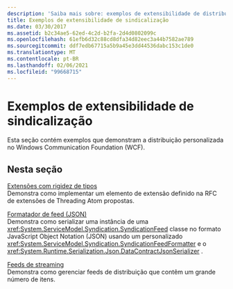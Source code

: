 ```yaml
---
description: 'Saiba mais sobre: exemplos de extensibilidade de distribuição'
title: Exemplos de extensibilidade de sindicalização
ms.date: 03/30/2017
ms.assetid: b2c34ae5-62ed-4c2d-b2fa-2d4d0802099c
ms.openlocfilehash: 61efb6d32c88cd8dfa34d82eec3a44b7582ae789
ms.sourcegitcommit: ddf7edb67715a5b9a45e3dd44536dabc153c1de0
ms.translationtype: MT
ms.contentlocale: pt-BR
ms.lasthandoff: 02/06/2021
ms.locfileid: "99668715"
---
```

# <a name="syndication-extensibility-samples"></a>Exemplos de extensibilidade de sindicalização

Esta seção contém exemplos que demonstram a distribuição personalizada no Windows Communication Foundation (WCF).  
  
## <a name="in-this-section"></a>Nesta seção  

 [Extensões com rigidez de tipos](strongly-typed-extensions-sample.md)  
 Demonstra como implementar um elemento de extensão definido na RFC de extensões de Threading Atom propostas.  
  
 [Formatador de feed (JSON)](feed-formatter-json.md)  
 Demonstra como serializar uma instância de uma <xref:System.ServiceModel.Syndication.SyndicationFeed> classe no formato JavaScript Object Notation (JSON) usando um personalizado <xref:System.ServiceModel.Syndication.SyndicationFeedFormatter> e o <xref:System.Runtime.Serialization.Json.DataContractJsonSerializer> .  
  
 [Feeds de streaming](streaming-feeds-sample.md)  
 Demonstra como gerenciar feeds de distribuição que contêm um grande número de itens.
